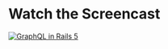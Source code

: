 # Watch the Screencast
[![GraphQL in Rails 5](https://images.rubyplus.com/rubyplus-screencast.png)](https://www.rubyplus.com/episodes/271-GraphQL-in-Rails-5)
